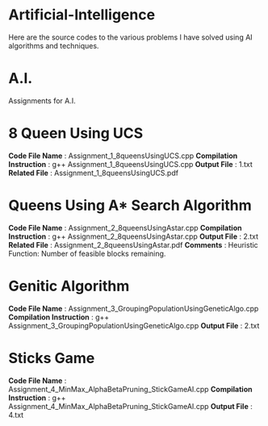 # Artificial-Intelligence
Here are the source codes to the various problems I have solved using AI algorithms and techniques.

# A.I.
Assignments for A.I.

# 8 Queen Using UCS
**Code File Name** : Assignment_1_8queensUsingUCS.cpp
**Compilation Instruction** : g++ Assignment_1_8queensUsingUCS.cpp
**Output File** : 1.txt
**Related File** : Assignment_1_8queensUsingUCS.pdf 

#  Queens Using A* Search Algorithm
**Code File Name** : Assignment_2_8queensUsingAstar.cpp
**Compilation Instruction** : g++ Assignment_2_8queensUsingAstar.cpp
**Output File** : 2.txt
**Related File** : Assignment_2_8queensUsingAstar.pdf 
**Comments** : Heuristic Function: Number of feasible blocks remaining. 

 #  Genitic Algorithm
**Code File Name** : Assignment_3_GroupingPopulationUsingGeneticAlgo.cpp
**Compilation Instruction** : g++ Assignment_3_GroupingPopulationUsingGeneticAlgo.cpp
**Output File** : 2.txt

# Sticks Game
**Code File Name** : Assignment_4_MinMax_AlphaBetaPruning_StickGameAI.cpp 
**Compilation Instruction** : g++ Assignment_4_MinMax_AlphaBetaPruning_StickGameAI.cpp 
**Output File** : 4.txt  
